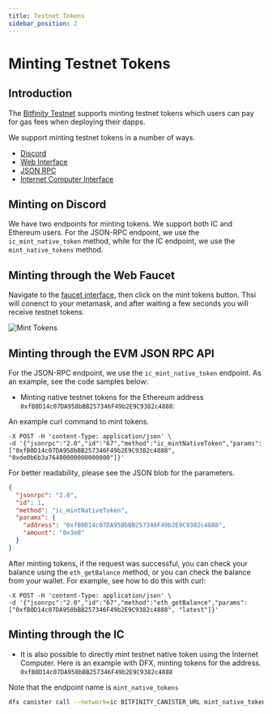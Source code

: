 ```yaml
---
title: Testnet Tokens
sidebar_position: 2
---
```


# Minting Testnet Tokens

## Introduction

The [Bitfinity Testnet](https://bitfinity.network) supports minting testnet tokens which users can pay for gas fees when deploying their dapps.

We support minting testnet tokens in a number of ways. 

* [Discord](https://discord.com/invite/AQwKukrdjf) 
* [Web Interface](https://bitfinity.network/faucet) 
* [JSON RPC](#minting-through-json-rpc)
* [Internet Computer Interface](#minting-through-the-ic)

## Minting on Discord

We have two endpoints for minting tokens. We support both IC and Ethereum users. For the JSON-RPC endpoint, we use the `ic_mint_native_token` method, while for the IC endpoint, we use the `mint_native_tokens` method.

## Minting through the Web Faucet 

Navigate to the [faucet interface](https://bitfinity.network/faucet), then click on the mint tokens button. Thsi will conenct to your metamask, and after waiting a few seconds you will  receive testnet tokens. 

![Mint Tokens](/img/mint-tokens.png)


## Minting through the EVM JSON RPC API

For the JSON-RPC endpoint, we use the `ic_mint_native_token` endpoint. As an example, see the code samples below:


- Minting native testnet tokens for the Ethereum address `0xfB0D14c07DA958bBB257346F49b2E9C9382c4888`:

An example curl command to mint tokens.

```curl https://testnet.bitfinity.network \
-X POST -H 'content-Type: application/json' \
-d '{"jsonrpc":"2.0","id":"67","method":"ic_mintNativeToken","params":["0xfB0D14c07DA958bBB257346F49b2E9C9382c4888", "0xde0b6b3a76400000000000000"]}'
```

For better readability, please see the JSON blob for the parameters.

```json
{
  "jsonrpc": "2.0",
  "id": 1,
  "method": "ic_mintNativeToken",
  "params": {
    "address": "0xfB0D14c07DA958bBB257346F49b2E9C9382c4888",
    "amount": "0x3e8"
  }
}
```

After minting tokens, if the request was successful, you can check your balance using the `eth_getBalance` method, or you can check the balance from your wallet. For example, see how to do this with curl:

```curl https://testnet.bitfinity.network \
-X POST -H 'content-Type: application/json' \
-d '{"jsonrpc":"2.0","id":"67","method":"eth_getBalance","params":["0xfB0D14c07DA958bBB257346F49b2E9C9382c4888", "latest"]}'
```


## Minting through the IC 


- It is also possible to directly mint testnet native token using the Internet Computer. Here is an example with DFX, minting tokens for the address. `0xfB0D14c07DA958bBB257346F49b2E9C9382c4888`

Note that the endpoint name is `mint_native_tokens`

```bash
dfx canister call --network=ic BITFINITY_CANISTER_URL mint_native_tokens '(opt \"0x1234567890123456789012345678901234567890\", 10000000000000000000)'
```

